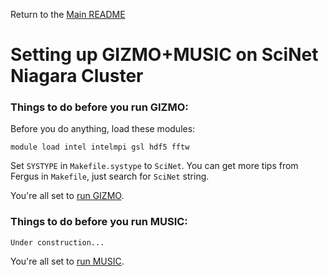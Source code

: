 Return to the [Main README](../README.md)
# Setting up GIZMO+MUSIC on SciNet Niagara Cluster

### Things to do before you run GIZMO:

Before you do anything, load these modules:


```
module load intel intelmpi gsl hdf5 fftw
```

Set `SYSTYPE` in `Makefile.systype` to `SciNet`.
You can get more tips from Fergus in `Makefile`, just search for
`SciNet` string.

You're all set to [run GIZMO](gizmo_setup.md).

### Things to do before you run MUSIC:

```
Under construction...
```

You're all set to [run MUSIC](music_setup.md).
